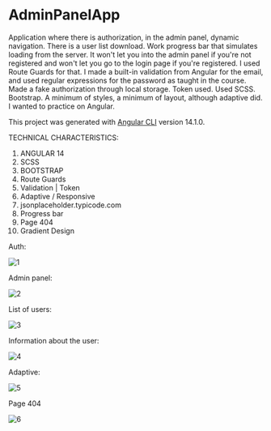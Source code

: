 # AdminPanelApp

Application where there is authorization, in the admin panel, dynamic navigation. There is a user list download. Work progress bar that simulates loading from the server. It won't let you into the admin panel if you're not registered and won't let you go to the login page if you're registered. I used Route Guards for that. I made a built-in validation from Angular for the email, and used regular expressions for the password as taught in the course. Made a fake authorization through local storage. Token used. Used SCSS. Bootstrap. A minimum of styles, a minimum of layout, although adaptive did. I wanted to practice on Angular.

This project was generated with [Angular CLI](https://github.com/angular/angular-cli) version 14.1.0.

TECHNICAL CHARACTERISTICS:

 1. ANGULAR 14
 2. SCSS
 3. BOOTSTRAP 
 4. Route Guards
 5. Validation | Token
 6. Adaptive / Responsive
 7. jsonplaceholder.typicode.com
 8. Progress bar
 9. Page 404
 10. Gradient Design

Auth:

![1](https://user-images.githubusercontent.com/87872240/184352132-5832dadd-a189-49ac-bcc6-48e9a39a8a4e.png)

Admin panel:

![2](https://user-images.githubusercontent.com/87872240/184352193-68dbb37f-0616-4b86-9157-63b9ed5b4c9d.png)

List of users:

![3](https://user-images.githubusercontent.com/87872240/184352219-326714ea-2ca8-46da-939c-3813bb2acb2d.png)

Information about the user:

![4](https://user-images.githubusercontent.com/87872240/184352277-59030a24-b616-49f3-bdb0-3506728c3871.png)

Adaptive:

![5](https://user-images.githubusercontent.com/87872240/184352321-db59984e-0e73-4b7d-aca3-8c347ca3de04.png)

Page 404

![6](https://user-images.githubusercontent.com/87872240/184354715-6aba1de2-926d-4e8d-97e9-b7a111b8500d.png)
